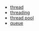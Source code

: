  - [thread](http://www.cnblogs.com/fnng/p/3489321.html)
 - [threading](http://python.jobbole.com/81546/)
 - [thread pool](http://jishublog.iteye.com/blog/1898971)
 - [queue](http://www.jb51.net/article/48605.htm)